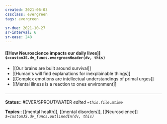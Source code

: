 ```yaml
---
created: 2021-06-03
cssclass: evergreen
tags: evergreen

sr-due: 2021-10-27
sr-interval: 6
sr-ease: 248
---
```


#### [[How Neuroscience impacts our daily lives]] `$=customJS.dv_funcs.evergreenHeader(dv, this)`

- [[Our brains are built around survival]]
- [[Human's will find explanations for inexplainable things]]
- [[Complex emotions are intellectual understandings of primal urges]]
- [[Mental illness is a reaction to ones environment]]



### <hr class="footnote"/>

**Status**:: #EVER/SPROUT/WATER 
*edited `=this.file.mtime`*

**Topics**:: [[mental health]], [[mental disorders]], [[Neuroscience]] 
*`$=customJS.dv_funcs.outlinedIn(dv, this)`*

